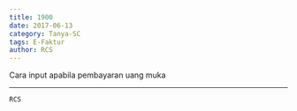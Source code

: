 ```yaml
---
title: 1900
date: 2017-06-13
category: Tanya-SC
tags: E-Faktur
author: RCS
---
```


Cara input apabila pembayaran uang muka

---



`RCS`
